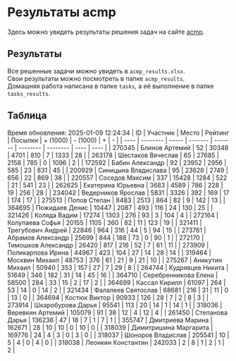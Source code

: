 # Результаты acmp
Здесь можно увидеть результаты решения задач на сайте [acmp](https://acmp.ru). 

## Результаты
Все решенные задачи можно увидеть в `acmp_results.xlsx`.   
Свои результаты можно посмотреть в папке `acmp_results`.  
Домашняя работа написана в папке `tasks`, а её выполнение в папке `tasks_results`.

## Таблица
Время обновления: 2025-01-09 12:24:34
| ID   | Участник | Место | Рейтинг | Посылки | + (1000) | - (1000) | +    | -    |
| ---- | -------- | ----- | ------- | ------- | -------- | -------- | ---- | ---- |
| 270345 | Блинов Артемий | 52 | 30348 | 4701 | 810 | 7 | 1333 | 28 |
| 263178 | Шестаков Вячеслав | 65 | 27685 | 2158 | 785 | 0 | 1096 | 2 |
| 172592 | Бабин Александр | 92 | 23952 | 2956 | 585 | 23 | 831 | 45 |
| 200929 | Синицына Владислава | 95 | 23628 | 2749 | 656 | 22 | 869 | 38 |
| 220557 | Соседов Максим | 337 | 15428 | 1284 | 522 | 21 | 541 | 23 |
| 262625 | Екатерина Юрьевна | 3683 | 4589 | 786 | 228 | 19 | 256 | 28 |
| 234042 | Ведерников Ярослав | 5831 | 3326 | 392 | 169 | 17 | 174 | 17 |
| 275513 | Попов Степан | 8483 | 2513 | 864 | 82 | 9 | 142 | 13 |
| 364695 | Пожидаев Денис | 10447 | 2087 | 493 | 116 | 24 | 130 | 25 |
| 321426 | Коляда Вадим | 17274 | 1303 | 276 | 93 | 3 | 104 | 4 |
| 272164 | Колупаева Софья | 20155 | 1105 | 360 | 82 | 11 | 123 | 19 |
| 321411 | Трегубович Андрей | 22846 | 964 | 316 | 44 | 5 | 94 | 15 |
| 273761 | Абрамов Александр | 25699 | 844 | 188 | 73 | 0 | 90 | 1 |
| 272170 | Тимошков Александр | 26420 | 817 | 216 | 52 | 7 | 61 | 11 |
| 273909 | Поликарпова Ирина | 44967 | 423 | 104 | 27 | 14 | 28 | 14 |
| 319464 | Москвин Михаил | 48753 | 376 | 61 | 21 | 9 | 21 | 10 |
| 275267 | Аникутин Михаил | 50940 | 353 | 157 | 27 | 7 | 29 | 8 |
| 264744 | Кудрявцев Никита | 51649 | 346 | 182 | 31 | 14 | 45 | 16 |
| 364710 | Серебренникова Елена | 58500 | 284 | 33 | 15 | 2 | 17 | 2 |
| 364699 | Кассал Кирилл | 61097 | 264 | 53 | 14 | 0 | 14 | 2 |
| 321434 | Фалалеев Святослав | 68681 | 216 | 31 | 11 | 0 | 13 | 0 |
| 364694 | Костюк Виктор | 90933 | 126 | 28 | 7 | 2 | 8 | 3 |
| 273914 | Шкаробурова Дарья | 95541 | 113 | 20 | 14 | 1 | 14 | 1 |
| 318036 | Веревкин Артемий | 105079 | 91 | 38 | 12 | 4 | 12 | 4 |
| 261450 | Степанова Дарья | 136236 | 47 | 18 | 7 | 1 | 7 | 1 |
| 355747 | Дмитриева Марина | 162671 | 28 | 10 | 10 | 0 | 10 | 0 |
| 318039 | Димитришина Маргарита | 169776 | 24 | 4 | 3 | 0 | 3 | 0 |
| 318037 | Шоноров Владислав | 205541 | 10 | 5 | 4 | 0 | 4 | 0 |
| 318038 | Леонкин Константин | 242033 | 2 | 8 | 1 | 2 | 1 | 2 |
